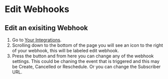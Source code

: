 # Edit Webhooks

## Edit an exisiting Webhook

1. Go to [Your Integrations](https://app.cal.com/integrations).
2. Scrolling down to the bottom of the page you will see an icon to the right of your webhook, this will be labeled edit webhook.
3. Press the button and from here you can change any of the webhook settings. This could be chaning the event that is triggered and this may be Create, Cancelled or Reschedule. Or you can change the Subscriber URL.
